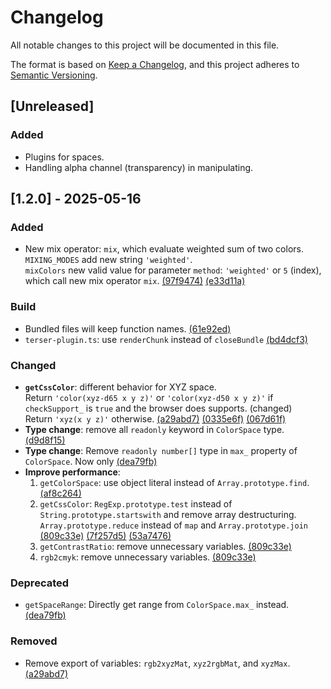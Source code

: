 # Changelog

All notable changes to this project will be documented in this file.

The format is based on [Keep a Changelog](https://keepachangelog.com/en/1.1.0/),
and this project adheres to [Semantic Versioning](https://semver.org/spec/v2.0.0.html).

## [Unreleased]

### Added

- Plugins for spaces.
- Handling alpha channel (transparency) in manipulating.

## [1.2.0] - 2025-05-16

### Added

- New mix operator: `mix`, which evaluate weighted sum of two colors.<br/>
  `MIXING_MODES` add new string `'weighted'`.<br/>
  `mixColors` new valid value for parameter `method`: `'weighted'` or `5` (index),<br/>
  which call new mix operator `mix`. [(97f9474)](https://github.com/johnny95731/color-utils/commit/97f9474e4908b8b6b07382c90519d83ba0e570cf) [(e33d11a)](https://github.com/johnny95731/color-utils/commit/e33d11adbe7b6cb1f672a330a8982003979faf9d)

### Build

- Bundled files will keep function names. [(61e92ed)](https://github.com/johnny95731/color-utils/commit/61e92ed57f2e3a6ba08fbc09b15bd87e79b8a807)
- `terser-plugin.ts`: use `renderChunk` instead of `closeBundle` [(bd4dcf3)](https://github.com/johnny95731/color-utils/commit/bd4dcf33d47c793a6f4650b990d600c8da1b3d0f)

### Changed

- **`getCssColor`**: different behavior for XYZ space.<br/>
  Return `'color(xyz-d65 x y z)'` or `'color(xyz-d50 x y z)'` if `checkSupport_` is `true` and the browser does supports. (changed)<br/>
  Return `'xyz(x y z)'` otherwise. [(a29abd7)](https://github.com/johnny95731/color-utils/commit/a29abd759aa163dc5d176221ca6025382c21d6d2) [(0335e6f)](https://github.com/johnny95731/color-utils/commit/0335e6f20ecdfdba8002cf31467529836cdaafba) [(067d61f)](https://github.com/johnny95731/color-utils/commit/067d61ff0ffda1a91f7a8b6a5d32566f0cccfaa1)
- **Type change**: remove all `readonly` keyword in `ColorSpace` type. [(d9d8f15)](https://github.com/johnny95731/color-utils/commit/d9d8f1578ab488183b28e774125ac5655420906f)
- **Type change**: Remove `readonly number[]` type in `max_` property of `ColorSpace`. Now only
  [(dea79fb)](https://github.com/johnny95731/color-utils/commit/dea79fb670ecd6c5bb1759f91f82360f24a0233d)
- **Improve performance**:<br/>
  1. `getColorSpace`: use object literal instead of `Array.prototype.find`. [(af8c264)](https://github.com/johnny95731/color-utils/commit/af8c264632244021d5884311bfddee6237212fdb)
  2. `getCssColor`: `RegExp.prototype.test` instead of `String.prototype.startswith` and remove array destructuring.<br/>
    `Array.prototype.reduce` instead of `map` and `Array.prototype.join`
    [(809c33e)](https://github.com/johnny95731/color-utils/commit/809c33e861773cdf07332f1e7f948ef4d41950d4) [(7f257d5)](https://github.com/johnny95731/color-utils/commit/7f257d5f0a82bc36c0576d8e997c952449120f93) [(53a7476)](https://github.com/johnny95731/color-utils/commit/53a7476455db2a5336a7ee41b4c595ee4a3975e3)<br/>
  3. `getContrastRatio`: remove unnecessary variables.
    [(809c33e)](https://github.com/johnny95731/color-utils/commit/7f257d5f0a82bc36c0576d8e997c952449120f93)<br/>
  4. `rgb2cmyk`: remove unnecessary variables.
    [(809c33e)](https://github.com/johnny95731/color-utils/commit/809c33e861773cdf07332f1e7f948ef4d41950d4)<br/>

### Deprecated

- `getSpaceRange`: Directly get range from `ColorSpace.max_` instead. [(dea79fb)](https://github.com/johnny95731/color-utils/commit/dea79fb670ecd6c5bb1759f91f82360f24a0233d)

### Removed

- Remove export of variables: `rgb2xyzMat`, `xyz2rgbMat`, and `xyzMax`. [(a29abd7)](https://github.com/johnny95731/color-utils/commit/a29abd759aa163dc5d176221ca6025382c21d6d2)
